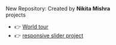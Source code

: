 
New Repository:
 Created by **Nikita Mishra**  
projects 
 - 👉 [World tour](https://world1211.netlify.app/)
 - 👉 [ responsive slider project](https://slider1212.netlify.app/)
